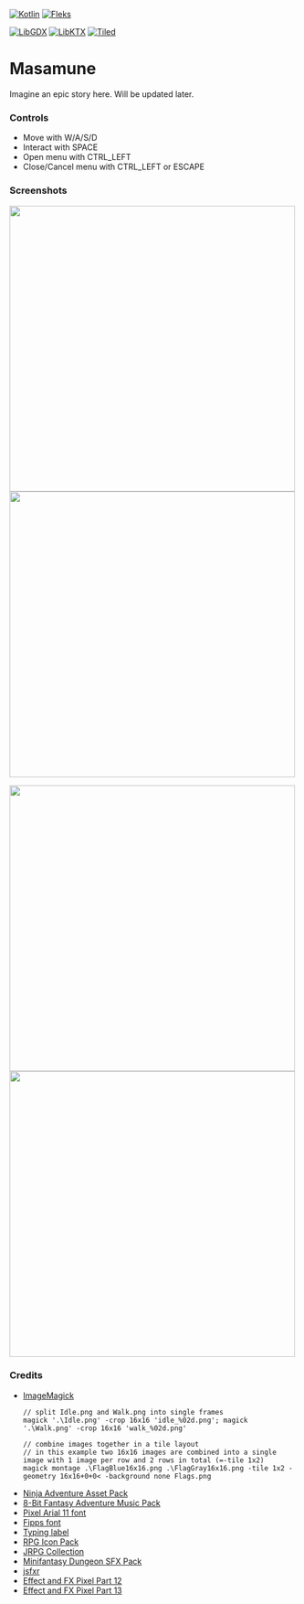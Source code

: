 [![Kotlin](https://img.shields.io/badge/Kotlin-2.1.0-red.svg)](http://kotlinlang.org/)
[![Fleks](https://img.shields.io/badge/Fleks-2.11--SNAPSHOT-purple.svg)](https://github.com/Quillraven/Fleks)

[![LibGDX](https://img.shields.io/badge/LibGDX-1.13.0-green.svg)](https://libgdx.com/)
[![LibKTX](https://img.shields.io/badge/LibKTX-1.12.1--rc2-blue.svg)](https://github.com/libktx/ktx)
[![Tiled](https://img.shields.io/badge/Tiled-1.11.0-teal.svg)](https://www.mapeditor.org/)

# Masamune

Imagine an epic story here. Will be updated later.

### Controls

- Move with W/A/S/D
- Interact with SPACE
- Open menu with CTRL_LEFT
- Close/Cancel menu with CTRL_LEFT or ESCAPE

### Screenshots
<p float="left">
    <img src="https://github.com/user-attachments/assets/ac47d508-1ce7-40bb-90e3-a4faa4378b5b" width="500">
    <img src="https://github.com/user-attachments/assets/1a2200d2-22de-4738-9f1e-fa286e9b8f71" width="500">
</p>
<p float="left">
    <img src="https://github.com/user-attachments/assets/7a2eceb5-9542-4b50-8f1a-8823c0438cfb" width="500">
    <img src="https://github.com/user-attachments/assets/c8553500-47d4-4b89-a535-6b720c19039a" width="500">
</p>

### Credits

- [ImageMagick](https://imagemagick.org/index.php)
  ```
  // split Idle.png and Walk.png into single frames
  magick '.\Idle.png' -crop 16x16 'idle_%02d.png'; magick '.\Walk.png' -crop 16x16 'walk_%02d.png'
  
  // combine images together in a tile layout
  // in this example two 16x16 images are combined into a single image with 1 image per row and 2 rows in total (=-tile 1x2)
  magick montage .\FlagBlue16x16.png .\FlagGray16x16.png -tile 1x2 -geometry 16x16+0+0< -background none Flags.png
  ```
- [Ninja Adventure Asset Pack](https://pixel-boy.itch.io/ninja-adventure-asset-pack)
- [8-Bit Fantasy Adventure Music Pack](https://xdeviruchi.itch.io/8-bit-fantasy-adventure-music-pack)
- [Pixel Arial 11 font](https://www.dafont.com/de/search.php?q=pixel+arial+11)
- [Fipps font](https://www.dafont.com/de/search.php?q=fipps)
- [Typing label](https://github.com/rafaskb/typing-label)
- [RPG Icon Pack](https://clockworkraven.itch.io/free-rpg-icon-pack-100-accessories-and-armor-clockwork-raven-studios)
- [JRPG Collection](https://opengameart.org/content/jrpg-collection)
- [Minifantasy Dungeon SFX Pack](https://leohpaz.itch.io/minifantasy-dungeon-sfx-pack)
- [jsfxr](https://sfxr.me/)
- [Effect and FX Pixel Part 12](https://bdragon1727.itch.io/effect-and-fx-pixel-part-12)
- [Effect and FX Pixel Part 13](https://bdragon1727.itch.io/effect-and-fx-pixel-part-13)
